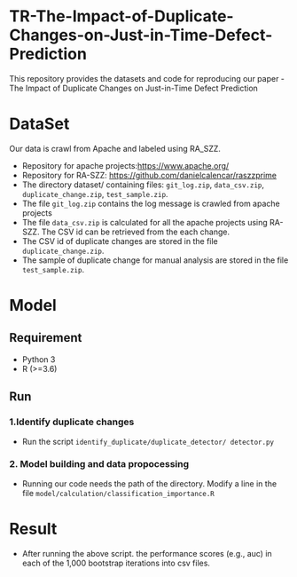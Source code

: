 # **TR-The-Impact-of-Duplicate-Changes-on-Just-in-Time-Defect-Prediction**
This repository provides the datasets and code for reproducing our paper - The Impact of Duplicate Changes on Just-in-Time Defect Prediction
# **DataSet**
Our data is crawl from Apache and labeled using RA_SZZ.
* Repository for apache projects:https://www.apache.org/
* Repository for RA-SZZ: https://github.com/danielcalencar/raszzprime
* The directory dataset/ containing files: ``git_log.zip``, ``data_csv.zip``, ``duplicate_change.zip``, ``test_sample.zip``.
* The file ``git_log.zip`` contains the log message is crawled from apache projects
* The file ``data_csv.zip`` is calculated for all the apache projects using RA-SZZ. The CSV id can be retrieved from the each change.
* The CSV id of duplicate changes are stored in the file ``duplicate_change.zip``.
* The sample of duplicate change for manual analysis are stored in the file ``test_sample.zip``.

# **Model**
## **Requirement**
* Python 3
* R (>=3.6)
## **Run**
### **1.Identify duplicate changes**
* Run the script ``identify_duplicate/duplicate_detector/ detector.py``
### **2. Model building and data propocessing**  
* Running our code needs the path of the directory. Modify a line in the file ``model/calculation/classification_importance.R``

# **Result** 
* After running the above script. the performance scores (e.g., auc) in each of the 1,000 bootstrap iterations into csv files.



